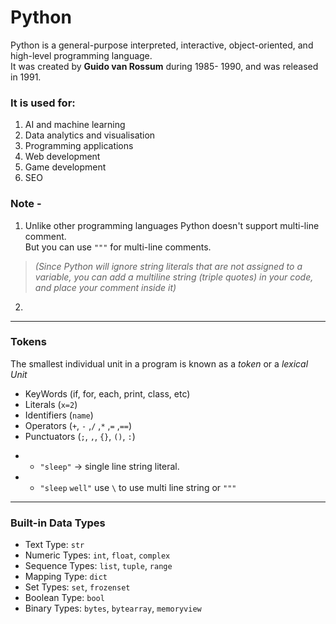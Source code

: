 # Python
Python is a general-purpose interpreted, interactive, object-oriented, and high-level programming language. <br />
It was created by **Guido van Rossum** during 1985- 1990, and was released in 1991.

### It is used for:
1. AI and machine learning 
2. Data analytics and visualisation
3. Programming applications 
4. Web development 
5. Game development 
6. SEO


### Note - 
1. Unlike other programming languages Python doesn't support multi-line comment.  <br />
But you can use `"""` for multi-line comments.
> *(Since Python will ignore string literals that are not assigned to a variable, you can add a multiline string (triple quotes) in your code, and place your comment inside it)*
2. 
___

### Tokens
The smallest individual unit in a program is known as a *token* or a *lexical Unit*
- KeyWords (if, for, each, print, class, etc)
- Literals (`x=2`) 
- Identifiers (`name`)   
- Operators (`+`, `-` ,`/` ,`*` ,`=` ,`==`)
- Punctuators (`;`, `,`, `{}`, `()`, `:`)

+ - `"sleep"` -> single line  string literal.
+ - `"sleep`
`well"` use `\` to use multi line string or `"""`

___

### Built-in Data Types

- Text Type:	`str`
- Numeric Types:	`int`, `float`, `complex`
- Sequence Types:	`list`, `tuple`, `range`
- Mapping Type:	`dict`
- Set Types:	`set`, `frozenset`
- Boolean Type:	`bool`
- Binary Types:	`bytes`, `bytearray`, `memoryview`


